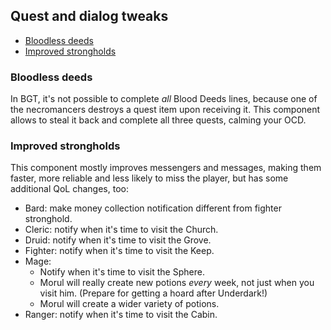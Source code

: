 ## Quest and dialog tweaks

- [Bloodless deeds](#bloodless-deeds)
- [Improved strongholds](#improved-strongholds)

### Bloodless deeds
In BGT, it's not possible to complete _all_ Blood Deeds lines, because one of the necromancers destroys a quest item upon receiving it. This component allows to steal it back and complete all three quests, calming your OCD.

### Improved strongholds
This component mostly improves messengers and messages, making them faster, more reliable and less likely to miss the player, but has some additional QoL changes, too:
- Bard: make money collection notification different from fighter stronghold.
- Cleric: notify when it's time to visit the Church.
- Druid: notify when it's time to visit the Grove.
- Fighter: notify when it's time to visit the Keep.
- Mage:
  - Notify when it's time to visit the Sphere.
  - Morul will really create new potions _every_ week, not just when you visit him. (Prepare for getting a hoard after Underdark!)
  - Morul will create a wider variety of potions.
- Ranger: notify when it's time to visit the Cabin.
